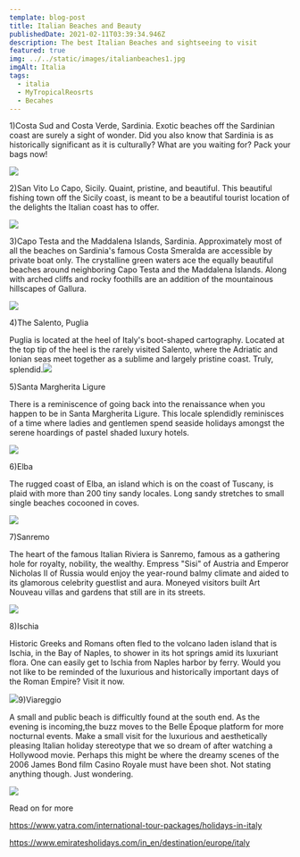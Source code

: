 ```yaml
---
template: blog-post
title: Italian Beaches and Beauty
publishedDate: 2021-02-11T03:39:34.946Z
description: The best Italian Beaches and sightseeing to visit
featured: true
img: ../../static/images/italianbeaches1.jpg
imgAlt: Italia
tags:
  - italia
  - MyTropicalReosrts
  - Becahes
---
```

<!--StartFragment-->

1)Costa Sud and Costa Verde, Sardinia. Exotic beaches off the Sardinian coast are surely a sight of wonder. Did you also know that Sardinia is as historically significant as it is culturally? What are you waiting for? Pack your bags now!

![](https://lh3.googleusercontent.com/tQg35nrP6JVetX-tQ7JwKhtfpK3GIXnXF4mpi7_oKlBB-PjPRV9gs_MDwL1_NismHviOB2zw5zwFnLOilDZ1ffzL8vTHpEHlU23SRm50_wFhAI4Y-lzXL2rI4Vaf26geqL964eo)

2)San Vito Lo Capo, Sicily. Quaint, pristine, and beautiful. This beautiful fishing town off the Sicily coast, is meant to be a beautiful tourist location of the delights the Italian coast has to offer.

![](https://lh6.googleusercontent.com/QkaKm3MpwxwmH7JXk2zcFRWQQnFcdttjniXRBObZwhDMAQWSS7ZFzyxibjGU9KsGsr_w7JanTjgJzi2FyXOHM-S_pTsTp2CIdrV8YGqn_JXQbR0XgSaCv7dAVIcqSM1QzMdis-s)

3)Capo Testa and the Maddalena Islands, Sardinia. Approximately most of all the beaches on Sardinia's famous Costa Smeralda are accessible by private boat only. The crystalline green waters ace the equally beautiful beaches around neighboring Capo Testa and the Maddalena Islands. Along with arched cliffs and rocky foothills are an addition of the mountainous hillscapes of Gallura.



![](https://lh4.googleusercontent.com/dM2gAE4p1u_Vv-RIzU3RgMuHHk0MJj93ecbtUgEwNymH1CczuxGR_sV263kus2hRuXIy9sir4zyUbPPedsV3zr2MN93GuRdjq30RGtD_dXKySpFq2vzrS9Rleq2_BE5pUp_sf5I)



4)The Salento, Puglia

Puglia is located at the heel of Italy's boot-shaped cartography. Located at the top tip of the heel is the rarely visited Salento, where the Adriatic and Ionian seas meet together as a sublime and largely pristine coast. Truly, splendid.![](https://lh5.googleusercontent.com/lu9_jhLyzkC56qhLOmIbApTaci8RQ4DKwCBQfnoShz9yZv58SK1tbD8vmIYXi2NK6HPimQJg1S5BORFvDPna9Vqa5RNsjudWwibY9kHh7tKnb5QfPfw1bmQyLdbrzxsWASdIwJY)

5)Santa Margherita Ligure

There is a reminiscence of going back into the renaissance when you happen to be in Santa Margherita Ligure. This locale splendidly reminisces of a time where ladies and gentlemen spend seaside holidays amongst the serene hoardings of pastel shaded luxury hotels.

![](https://lh4.googleusercontent.com/cntHUUQG76BHfgPtuCmDDkR8I0S7PgfMW8lWPNqOTNXlRMQMVQHolWzQDLctSDKWTr7v1Le7RC-KbcgJuobp2qcVwZSEFRJ40hjxlVkIEz4YWGk5g6M4pWMYde3hM4uhqaqqAOY)

6)Elba

The rugged coast of Elba, an island which is on the coast of Tuscany, is plaid with more than 200 tiny sandy locales. Long sandy stretches to small single beaches cocooned in coves.

![](https://lh3.googleusercontent.com/mrYqYV_I6rD8hnwwsl8GMfl1S_4xLMPVvcrwt1v18G7UXdBisMjhrrE8ZsmiTVFZIltC1z-PymbWejRh43fJzeyhUr_7MUA97fw645-GHv8zOYmwhi4JFPEIrbH6yNmG5xPEBLs)



7)Sanremo

The heart of the famous Italian Riviera is Sanremo, famous as a gathering hole for royalty, nobility, the wealthy. Empress "Sisi" of Austria and Emperor Nicholas II of Russia would enjoy the year-round balmy climate and aided to its glamorous celebrity guestlist and aura. Moneyed visitors built Art Nouveau villas and gardens that still are in its streets.

![](https://lh5.googleusercontent.com/Wsc8sWopXsdqoSPSfJ6HYCsJDQuX7Q3K8gZ95brtH9_J4Ov_CALDIdFF269NQifzSwv47wg49Z2xj5_VQVTdVmktLIG3RHgS8ek6CHdndl5o00Zrq37lvnFj-Ptp-k0izqp8sjA)

8)Ischia

Historic Greeks and Romans often fled to the volcano laden island that is Ischia, in the Bay of Naples, to shower in its hot springs amid its luxuriant flora. One can easily get to Ischia from Naples harbor by ferry. Would you not like to be reminded of the luxurious and historically important days of the Roman Empire? Visit it now.

![](https://lh4.googleusercontent.com/c6yeg4f2oiUYYBUpXe6LFOkpyeOi5zW1OLg-9KYOV5jcPwA-KuI73NGFeeTgtvMMrS-vT8oiQge-BvvX8aKrDZYvjXvCCSo38HK96G5SPL9a9opPll6uZcjf7HDHEpH-guPvaHU)9)Viareggio 

A small and public beach is difficultly found at the south end. As the evening is incoming,the buzz moves to the Belle Époque platform for more nocturnal events. Make a small visit for the luxurious and aesthetically pleasing Italian holiday stereotype that we so dream of after watching a Hollywood movie. Perhaps this might be where the dreamy scenes of the 2006 James Bond film Casino Royale must have been shot. Not stating anything though. Just wondering.

![](https://lh5.googleusercontent.com/3GITshGZ4qu4q4YTZDbSknFJZ-XDk41QPo5ItuIgt8cbigZPUukmfrQPWOyOU-SrDHmMOE6rxyHS6KRZ6Y9txwoa-g3XNit45sxwR3yxm2LdTl941raXt9SzgZdu9DG7_hTsvXU)

Read on for more

https://www.yatra.com/international-tour-packages/holidays-in-italy

https://www.emiratesholidays.com/in_en/destination/europe/italy



<!--EndFragment-->